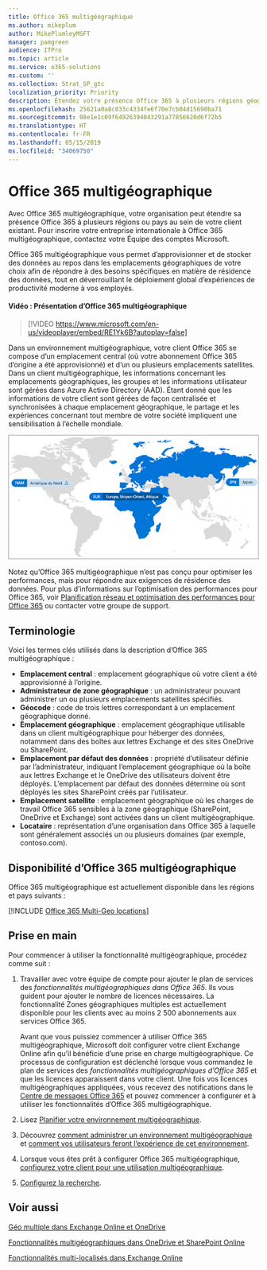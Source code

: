 ```yaml
---
title: Office 365 multigéographique
ms.author: mikeplum
author: MikePlumleyMSFT
manager: pamgreen
audience: ITPro
ms.topic: article
ms.service: o365-solutions
ms.custom: ''
ms.collection: Strat_SP_gtc
localization_priority: Priority
description: Étendez votre présence Office 365 à plusieurs régions géographiques avec Office 365 multigéographique.
ms.openlocfilehash: 25621a0a8c833c4334fe6f70e7cb04d15690ba71
ms.sourcegitcommit: 08e1e1c09f64926394043291a77856620d6f72b5
ms.translationtype: HT
ms.contentlocale: fr-FR
ms.lasthandoff: 05/15/2019
ms.locfileid: "34069750"
---
```

# <a name="office-365-multi-geo"></a>Office 365 multigéographique

Avec Office 365 multigéographique, votre organisation peut étendre sa présence Office 365 à plusieurs régions ou pays au sein de votre client existant. Pour inscrire votre entreprise internationale à Office 365 multigéographique, contactez votre Équipe des comptes Microsoft.
  
Office 365 multigéographique vous permet d’approvisionner et de stocker des données au repos dans les emplacements géographiques de votre choix afin de répondre à des besoins spécifiques en matière de résidence des données, tout en déverrouillant le déploiement global d’expériences de productivité moderne à vos employés.

#### <a name="video-introducing-office-365-multi-geo"></a>Vidéo : Présentation d’Office 365 multigéographique

> [!VIDEO https://www.microsoft.com/en-us/videoplayer/embed/RE1Yk6B?autoplay=false]

Dans un environnement multigéographique, votre client Office 365 se compose d’un emplacement central (où votre abonnement Office 365 d’origine a été approvisionné) et d’un ou plusieurs emplacements satellites. Dans un client multigéographique, les informations concernant les emplacements géographiques, les groupes et les informations utilisateur sont gérées dans Azure Active Directory (AAD). Étant donné que les informations de votre client sont gérées de façon centralisée et synchronisées à chaque emplacement géographique, le partage et les expériences concernant tout membre de votre société impliquent une sensibilisation à l’échelle mondiale.

![Capture d’écran d’un mappage multigéographique du Centre d’administration SharePoint](media/multi-geo-world-map.png)

Notez qu’Office 365 multigéographique n’est pas conçu pour optimiser les performances, mais pour répondre aux exigences de résidence des données. Pour plus d’informations sur l’optimisation des performances pour Office 365, voir [Planification réseau et optimisation des performances pour Office 365](https://support.office.com/article/e5f1228c-da3c-4654-bf16-d163daee8848) ou contacter votre groupe de support.

## <a name="terminology"></a>Terminologie

Voici les termes clés utilisés dans la description d’Office 365 multigéographique :

- **Emplacement central** : emplacement géographique où votre client a été approvisionné à l’origine.
- **Administrateur de zone géographique** : un administrateur pouvant administrer un ou plusieurs emplacements satellites spécifiés.
- **Géocode** : code de trois lettres correspondant à un emplacement géographique donné.
- **Emplacement géographique** : emplacement géographique utilisable dans un client multigéographique pour héberger des données, notamment dans des boîtes aux lettres Exchange et des sites OneDrive ou SharePoint.
- **Emplacement par défaut des données** : propriété d’utilisateur définie par l’administrateur, indiquant l’emplacement géographique où la boîte aux lettres Exchange et le OneDrive des utilisateurs doivent être déployés. L’emplacement par défaut des données détermine où sont déployés les sites SharePoint créés par l’utilisateur.
- **Emplacement satellite** : emplacement géographique où les charges de travail Office 365 sensibles à la zone géographique (SharePoint, OneDrive et Exchange) sont activées dans un client multigéographique.
- **Locataire** : représentation d’une organisation dans Office 365 à laquelle sont généralement associés un ou plusieurs domaines (par exemple, contoso.com).

## <a name="office-365-multi-geo-availability"></a>Disponibilité d’Office 365 multigéographique

Office 365 multigéographique est actuellement disponible dans les régions et pays suivants :

[!INCLUDE [Office 365 Multi-Geo locations](includes/office-365-multi-geo-locations.md)]

## <a name="getting-started"></a>Prise en main

Pour commencer à utiliser la fonctionnalité multigéographique, procédez comme suit :

1. Travailler avec votre équipe de compte pour ajouter le plan de services des _fonctionnalités multigéographiques dans Office 365_. Ils vous guident pour ajouter le nombre de licences nécessaires. La fonctionnalité Zones géographiques multiples est actuellement disponible pour les clients avec au moins 2 500 abonnements aux services Office 365.

   Avant que vous puissiez commencer à utiliser Office 365 multigéographique, Microsoft doit configurer votre client Exchange Online afin qu’il bénéficie d’une prise en charge multigéographique. Ce processus de configuration est déclenché lorsque vous commandez le plan de services des *fonctionnalités multigéographiques d’Office 365* et que les licences apparaissent dans votre client. Une fois vos licences multigéographiques appliquées, vous recevez des notifications dans le [Centre de messages Office 365](https://support.office.com/article/38FB3333-BFCC-4340-A37B-DEDA509C2093) et pouvez commencer à configurer et à utiliser les fonctionnalités d’Office 365 multigéographique.

2. Lisez [Planifier votre environnement multigéographique](plan-for-multi-geo.md).

3. Découvrez [comment administrer un environnement multigéographique](administering-a-multi-geo-environment.md) et [comment vos utilisateurs feront l’expérience de cet environnement](multi-geo-user-experience.md).

4. Lorsque vous êtes prêt à configurer Office 365 multigéographique, [configurez votre client pour une utilisation multigéographique](multi-geo-tenant-configuration.md).

5. [Configurez la recherche](configure-search-for-multi-geo.md).

## <a name="see-also"></a>Voir aussi

[Géo multiple dans Exchange Online et OneDrive](https://Aka.ms/GoMultiGeo)

[Fonctionnalités multigéographiques dans OneDrive et SharePoint Online](https://docs.microsoft.com/office365/enterprise/multi-geo-capabilities-in-onedrive-and-sharepoint-online-in-office-365)

[Fonctionnalités multi-localisés dans Exchange Online](https://docs.microsoft.com/office365/enterprise/multi-geo-capabilities-in-exchange-online)
